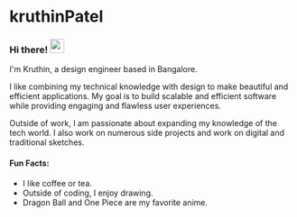 # kruthinPatel
### Hi there! <img src="https://emojis.slackmojis.com/emojis/images/1536351075/4594/blob-wave.gif" width="25"/>

I'm Kruthin, a design engineer based in Bangalore.   

I like combining my technical knowledge with design to make beautiful and efficient applications. My goal is to build scalable and efficient software while providing engaging and flawless user experiences.

Outside of work, I am passionate about expanding my knowledge of the tech world. I also work on numerous side projects and work on digital and traditional sketches.

#### Fun Facts:
- I like coffee or tea.
- Outside of coding, I enjoy drawing.
- Dragon Ball and One Piece are my favorite anime.
